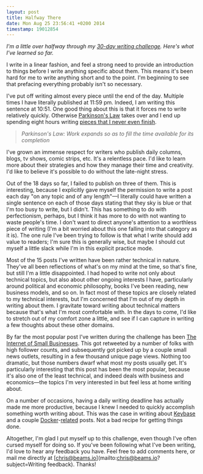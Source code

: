 ```yaml
---
layout: post
title: Halfway There
date: Mon Aug 25 23:56:41 +0200 2014
timestamp: 19012854
---
```


_I'm a little over halfway through my [30-day writing challenge](/posts/practice). Here's what I've learned so far._

I write in a linear fashion, and feel a strong need to provide an introduction to things before I write anything specific about them. This means it's been hard for me to write anything short and to the point. I'm beginning to see that prefacing everything probably isn't so necessary.

I've put off writing almost every piece until the end of the day. Multiple times I have literally published at 11:59 pm. Indeed, I am writing this sentence at 10:51. One good thing about this is that it forces me to write relatively quickly. Otherwise [Parkinson's Law](https://en.wikipedia.org/wiki/Parkinson%27s_law) takes over and I end up spending eight hours writing [pieces that I never even finish](/posts/untitled/).

> _Parkinson's Law: Work expands so as to fill the time available for its completion_

I've grown an immense respect for writers who publish daily columns, blogs, tv shows, comic strips, etc. It's a relentless pace. I'd like to learn more about their strategies and how they manage their time and creativity. I'd like to believe it's possible to do without the late-night stress.

Out of the 18 days so far, I failed to publish on three of them. This is interesting, because I explicitly gave myself the permission to write a post each day "on any topic and of any length"—I literally could have written a single sentence on each of those days stating that they sky is blue or that I'm too busy to write, but I didn't. This has something to do with perfectionism, perhaps, but I think it has more to do with not wanting to waste people's time. I don't want to direct anyone's attention to a worthless piece of writing (I'm a bit worried about this one falling into that category as it is). The one rule I've been trying to follow is that what I write should add value to readers; I'm sure this is generally wise, but maybe I should cut myself a little slack while I'm in this explicit practice mode.

Most of the 15 posts I've written have been rather technical in nature. They've all been reflections of what's on my mind at the time, so that's fine, but still I'm a little disappointed. I had hoped to write not only about technical topics, but also about other ongoing interests I have, particularly around political and economic philosophy, books I've been reading, new business models, and so on. In fact most of these topics are closely related to my technical interests, but I'm concerned that I'm out of my depth in writing about them. I gravitate toward writing about technical matters because that's what I'm most comfortable with. In the days to come, I'd like to stretch out of my comfort zone a little, and see if I can capture in writing a few thoughts about these other domains.

By far the most popular post I've written during the challenge has been [The Internet of Small Businesses](/posts/pinboard). This got retweeted by a number of folks with high follower counts, and subsequently got picked up by a couple small news outlets, resulting in a few thousand unique page views. Nothing too dramatic, but those numbers dwarf what most my posts usually get. It's particularly interesting that this post has been the most popular, because it's also one of the least technical, and indeed deals with business and economics—the topics I'm very interested in but feel less at home writing about.

On a number of occasions, having a daily writing deadline has actually made me more productive, because I knew I needed to quickly accomplish something worth writing about. This was the case in writing about [Keybase](/posts/keybase) and a couple [Docker](/posts/dockerize-this)-[related](/posts/vanitygen) posts. Not a bad recipe for getting things done.

Altogether, I'm glad I put myself up to this challenge, even though I've often cursed myself for doing so. If you've been following what I've been writing, I'd love to hear any feedback you have. Feel free to add comments here, or mail me directly at [chris@beams.io](mailto:chris@beams.io?subject=Writing feedback). Thanks!
